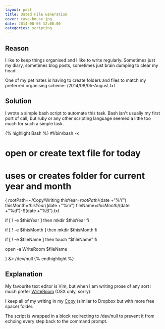 ```yaml
---
layout: post
title: Dated File Generation
cover: cave-house.jpg
date: 2014-08-05 12:00:00
categories: scripting
---
```



## Reason

I like to keep things organised and I like to write regularly. Sometimes just my diary, sometimes blog posts, sometimes just brain dumping to clear my head.

One of my pet hates is having to create folders and files to match my preferred organising scheme: /2014/08/05-August.txt

## Solution

I wrote a simple bash script to automate this task. Bash isn't usually my first port of call, but ruby or any other scripting language seemed a little too much for such a simple task.

{% highlight Bash %}
#!/bin/bash -x
# open or create text file for today
# uses or creates folder for current year and month
{
  rootPath=~/Copy/Writing
  thisYear=$rootPath/$(date +"%Y")
  thisMonth=$thisYear/$(date +"%m")
  fileName=$thisMonth/$(date +"%d")-$(date +"%B").txt

  if [ ! -e $thisYear ]
  then
    mkdir $thisYear
  fi

  if [ ! -e $thisMonth ]
  then
    mkdir $thisMonth
  fi

  if [ ! -e $fileName ]
  then
    touch "$fileName"
  fi

  open -a WriteRoom $fileName

} &> /dev/null
{% endhighlight %}

## Explanation

My favourite text editor is Vim, but when I am writing prose of any sort I much prefer [WriteRoom](http://www.hogbaysoftware.com/products/writeroom) (OSX only, sorry).

I keep all of my writing in my [Copy](https://copy.com?r=C3q4at) (similar to Dropbox but with more free space) folder.

The script is wrapped in a block redirecting to /dev/null to prevent it from echoing every step back to the command prompt.

